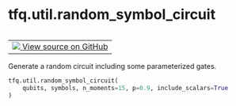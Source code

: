 <div itemscope itemtype="http://developers.google.com/ReferenceObject">
<meta itemprop="name" content="tfq.util.random_symbol_circuit" />
<meta itemprop="path" content="Stable" />
</div>

# tfq.util.random_symbol_circuit

<!-- Insert buttons and diff -->

<table class="tfo-notebook-buttons tfo-api" align="left">

<td>
  <a target="_blank" href="https://github.com/tensorflow/quantum/tree/master/tensorflow_quantum/python/util.py">
    <img src="https://www.tensorflow.org/images/GitHub-Mark-32px.png" />
    View source on GitHub
  </a>
</td></table>



Generate a random circuit including some parameterized gates.

```python
tfq.util.random_symbol_circuit(
    qubits, symbols, n_moments=15, p=0.9, include_scalars=True
)
```



<!-- Placeholder for "Used in" -->
